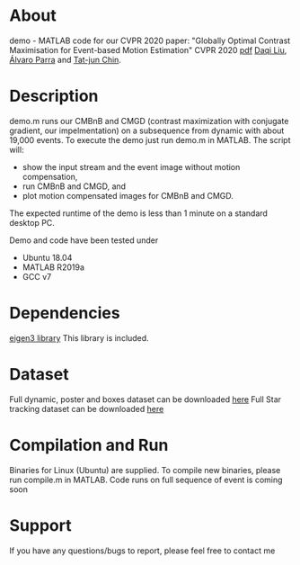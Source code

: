 # About
demo - MATLAB code for our CVPR 2020 paper:
"Globally Optimal Contrast Maximisation for Event-based Motion Estimation" CVPR 2020 [pdf](https://arxiv.org/abs/2002.10686)
[Daqi Liu](https://sites.google.com/view/daqiliu/home), [Álvaro Parra](https://cs.adelaide.edu.au/~aparra/) and [Tat-jun Chin](https://cs.adelaide.edu.au/~tjchin/doku.php?id=start).

# Description
demo.m runs our CMBnB and CMGD (contrast maximization with conjugate gradient, our impelmentation) on a subsequence from dynamic with about 19,000 
events. To execute the demo just run demo.m in MATLAB. The script will:
* show the input stream and the event image without motion compensation,
* run CMBnB and CMGD, and
* plot motion compensated images for CMBnB and CMGD.

The expected runtime of the demo is less than 1 minute on a standard 
desktop PC.

Demo and code have been tested under
* Ubuntu 18.04
* MATLAB R2019a
* GCC v7

# Dependencies
[eigen3 library](http://eigen.tuxfamily.org/index.php?title=Main_Page)
This library is included.

# Dataset 
Full dynamic, poster and boxes dataset can be downloaded [here](http://rpg.ifi.uzh.ch/davis_data.html)
Full Star tracking dataset can be downloaded [here](https://cs.adelaide.edu.au/~tjchin/startracking/)

# Compilation and Run

Binaries for Linux (Ubuntu) are supplied. To compile new binaries, please
run compile.m in MATLAB. 
Code runs on full sequence of event is coming soon

# Support
If you have any questions/bugs to report, please feel free to contact me
